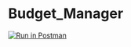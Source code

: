 # Budget_Manager
[![Run in Postman](https://run.pstmn.io/button.svg)](https://app.getpostman.com/run-collection/4bc8f7630017f35e966f)